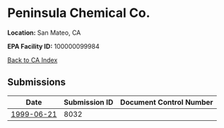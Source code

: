 # Peninsula Chemical Co.

**Location:** San Mateo, CA

**EPA Facility ID:** 100000099984

[Back to CA Index](../../index.md)

## Submissions

| Date | Submission ID | Document Control Number |
|------|--------------|-------------------------|
| [1999-06-21](submissions/8032.md) | 8032 |  |

